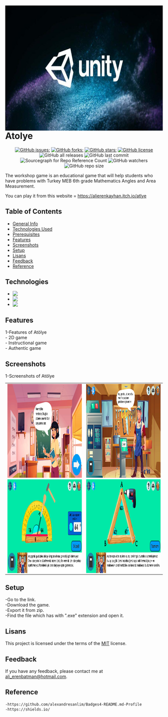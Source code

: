 <img align="left" src="https://github.com/Alierenkayhan/Alierenkayhan.github.io/blob/master/img/unity.jpg" alt="Alierenkayhan" width ="1100" height = "400" /></p>
    
# Atolye

<div align="center">
    
[![GitHub issues:](https://img.shields.io/github/issues/Alierenkayhan/Atolye)](https://img.shields.io/github/issues/Alierenkayhan/Atolye)
[![GitHub forks:](https://img.shields.io/github/forks/Alierenkayhan/Atolye)](https://img.shields.io/github/forks/Alierenkayhan/Atolye)
[![GitHub stars:](https://img.shields.io/github/stars/Alierenkayhan/Atolye)](https://img.shields.io/github/stars/Alierenkayhan/Atolye)
[![GitHub license](https://img.shields.io/github/license/Alierenkayhan/Atolye)](https://github.com/Alierenkayhan/Atolye/blob/main/LICENSE)    
![GitHub all releases](https://img.shields.io/github/downloads/Alierenkayhan/Atolye/total)
![GitHub last commit](https://img.shields.io/github/last-commit/Alierenkayhan/Atolye)
![Sourcegraph for Repo Reference Count](https://img.shields.io/sourcegraph/rrc/Atolye)
![GitHub watchers](https://img.shields.io/github/watchers/Alierenkayhan/Atolye?style=social)
![GitHub repo size](https://img.shields.io/github/repo-size/Alierenkayhan/Atolye)
    
</div>

The workshop game is an educational game that will help students who have problems with Turkey MEB 6th grade Mathematics Angles and Area Measurement.

You can play it from this website = https://alierenkayhan.itch.io/atlye
 
 


## Table of Contents

* [General Info](#Atolye)
* [Technologies Used](#Technologies)
* [Prerequisites](#Prerequisites)
* [Features](#Features)
* [Screenshots](#Screenshots)
* [Setup](#Setup)
* [Lisans](#Lisans)
* [Feedback](#Feedback)
* [Reference](#Reference)
 
## Technologies
- <img align="left" src="https://img.shields.io/badge/C%23-239120?style=for-the-badge&logo=c-sharp&logoColor=white" /> 
- <img align="left" src="https://img.shields.io/badge/Visual_Studio-5C2D91?style=for-the-badge&logo=visual%20studio&logoColor=white" />
- <img align="left" src="https://img.shields.io/badge/Unity-100000?style=for-the-badge&logo=unity&logoColor=white" />

## Features
1-Features of Atölye  <br/>
    - 2D game<br/>
    - Instructional game <br/>
    - Authentic game <br/>
   
## Screenshots
  1-Screenshots of Atölye 
  <table> 
    <tr>
        <td>  <img align="left" src="screenshots/Atolyess1.jpg" alt="Atölye" width ="500" height = "300" /></p></td>
        <td>  <img align="left" src="screenshots/Atolyess2.jpg" alt="Atölye " width ="500" height = "300" /></p></td>
    </tr>
    <tr>
        <td>  <img align="left" src="screenshots/Atolyess3.jpg" alt="Atölye" width ="500" height = "300" /></p></td>
        <td>  <img align="left" src="screenshots/Atolyess4.jpg" alt="Atölye" width ="500" height = "300" /></p></td>
    </tr>
   </table>

## Setup  
  -Go to the link.<br/>
  -Download the game.<br/>
  -Export it from zip.<br/>
  -Find the file which has with ".exe" extension and open it.<br/>
 
## Lisans

This project is licensed under the terms of the [MIT](https://choosealicense.com/licenses/mit/) license.

  
## Feedback

If you have any feedback, please contact me at ali_erenbatman@hotmail.com.
  
## Reference
    -https://github.com/alexandresanlim/Badges4-README.md-Profile
    -https://shields.io/
